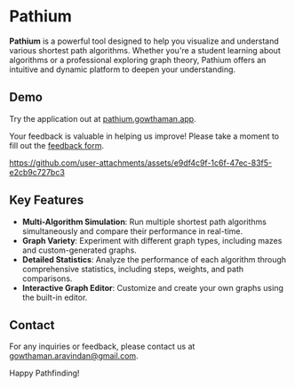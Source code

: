 # Pathium
**Pathium** is a powerful tool designed to help you visualize and understand various shortest path algorithms. Whether you're a student learning about algorithms or a professional exploring graph theory, Pathium offers an intuitive and dynamic platform to deepen your understanding.

## Demo
Try the application out at [pathium.gowthaman.app](https://pathium.gowthaman.app). 

Your feedback is valuable in helping us improve! Please take a moment to fill out the [feedback form](https://forms.gle/5wFgmm5qc13qRXZu8).

https://github.com/user-attachments/assets/e9df4c9f-1c6f-47ec-83f5-e2cb9c727bc3

## Key Features

-   **Multi-Algorithm Simulation**: Run multiple shortest path algorithms simultaneously and compare their performance in real-time.
-   **Graph Variety**: Experiment with different graph types, including mazes and custom-generated graphs.
-   **Detailed Statistics**: Analyze the performance of each algorithm through comprehensive statistics, including steps, weights, and path comparisons.
-   **Interactive Graph Editor**: Customize and create your own graphs using the built-in editor.

## Contact

For any inquiries or feedback, please contact us at [gowthaman.aravindan@gmail.com](mailto:gowthaman.aravindan@gmail.com).

Happy Pathfinding!
